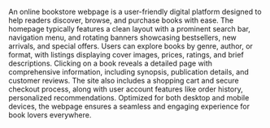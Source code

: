 An online bookstore webpage is a user-friendly digital platform designed to help readers discover, browse, and purchase books with ease. The homepage typically features a clean layout with a prominent search bar, navigation menu, and rotating banners showcasing bestsellers, new arrivals, and special offers. Users can explore books by genre, author, or format, with listings displaying cover images, prices, ratings, and brief descriptions. Clicking on a book reveals a detailed page with comprehensive information, including synopsis, publication details, and customer reviews. The site also includes a shopping cart and secure checkout process, along with user account features like order history, personalized recommendations. Optimized for both desktop and mobile devices, the webpage ensures a seamless and engaging experience for book lovers everywhere.
